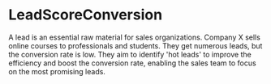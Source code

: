 # LeadScoreConversion
A lead is an essential raw material for sales organizations. Company X sells online courses to professionals and students. They get numerous leads, but the conversion rate is low. They aim to identify 'hot leads' to improve the efficiency and boost the conversion rate, enabling the sales team to focus on the most promising leads.
